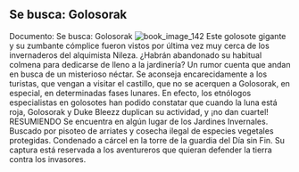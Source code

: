 ## Se busca: Golosorak
Documento: Se busca: Golosorak
![book_image_142](https://media.discordapp.net/attachments/1105643336989159555/1105647665796087818/142.jpg)
Este golosote gigante y su zumbante cómplice fueron vistos por última vez muy cerca de los invernaderos del alquimista Nileza. ¿Habrán abandonado su habitual colmena para dedicarse de lleno a la jardinería? Un rumor cuenta que andan en busca de un misterioso néctar.
Se aconseja encarecidamente a los turistas, que vengan a visitar el castillo, que no se acerquen a Golosorak, en especial, en determinadas fases lunares. En efecto, los etnólogos especialistas en golosotes han podido constatar que cuando la luna está roja, Golosorak y Duke Bleezz duplican su actividad, y ¡no dan cuartel!
RESUMIENDO
Se encuentra en algún lugar de los Jardines Invernales.
Buscado por pisoteo de arriates y cosecha ilegal de especies vegetales protegidas.
Condenado a cárcel en la torre de la guardia del Día sin Fin.
Su captura está reservada a los aventureros que quieran defender la tierra contra los invasores.
